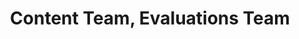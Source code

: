 ---
name: Evan
title: Content Team, Evaluations Team
tags:
  - content
  - evaluations
picture: ../../images/team/Evan.png
alt: African-American man. Short hair with fade. Wearing rectangle glasses. White shirt, with blue blazer.
---